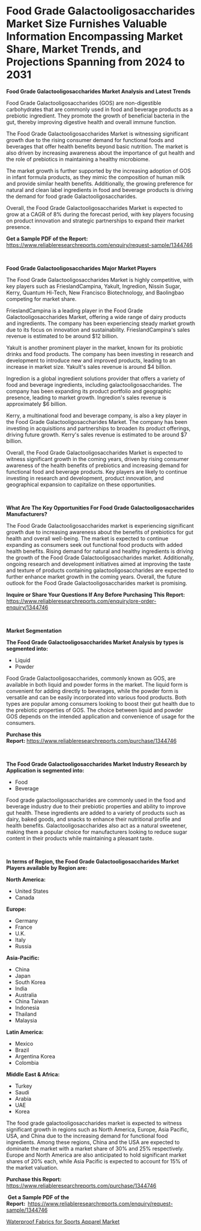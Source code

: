 <p><h1>Food Grade Galactooligosaccharides Market Size Furnishes Valuable Information Encompassing Market Share, Market Trends, and Projections Spanning from 2024 to 2031</h1></p><p><strong>Food Grade Galactooligosaccharides Market Analysis and Latest Trends</strong></p>
<p><p>Food Grade Galactooligosaccharides (GOS) are non-digestible carbohydrates that are commonly used in food and beverage products as a prebiotic ingredient. They promote the growth of beneficial bacteria in the gut, thereby improving digestive health and overall immune function.</p><p>The Food Grade Galactooligosaccharides Market is witnessing significant growth due to the rising consumer demand for functional foods and beverages that offer health benefits beyond basic nutrition. The market is also driven by increasing awareness about the importance of gut health and the role of prebiotics in maintaining a healthy microbiome.</p><p>The market growth is further supported by the increasing adoption of GOS in infant formula products, as they mimic the composition of human milk and provide similar health benefits. Additionally, the growing preference for natural and clean label ingredients in food and beverage products is driving the demand for food grade Galactooligosaccharides.</p><p>Overall, the Food Grade Galactooligosaccharides Market is expected to grow at a CAGR of 8% during the forecast period, with key players focusing on product innovation and strategic partnerships to expand their market presence.</p></p>
<p><strong>Get a Sample PDF of the Report:&nbsp;</strong> <a href="https://www.reliableresearchreports.com/enquiry/request-sample/1344746">https://www.reliableresearchreports.com/enquiry/request-sample/1344746</a></p>
<p>&nbsp;</p>
<p><strong>Food Grade Galactooligosaccharides Major Market Players</strong></p>
<p><p>The Food Grade Galactooligosaccharides Market is highly competitive, with key players such as FrieslandCampina, Yakult, Ingredion, Nissin Sugar, Kerry, Quantum Hi-Tech, New Francisco Biotechnology, and Baolingbao competing for market share.</p><p>FrieslandCampina is a leading player in the Food Grade Galactooligosaccharides Market, offering a wide range of dairy products and ingredients. The company has been experiencing steady market growth due to its focus on innovation and sustainability. FrieslandCampina's sales revenue is estimated to be around $12 billion.</p><p>Yakult is another prominent player in the market, known for its probiotic drinks and food products. The company has been investing in research and development to introduce new and improved products, leading to an increase in market size. Yakult's sales revenue is around $4 billion.</p><p>Ingredion is a global ingredient solutions provider that offers a variety of food and beverage ingredients, including galactooligosaccharides. The company has been expanding its product portfolio and geographic presence, leading to market growth. Ingredion's sales revenue is approximately $6 billion.</p><p>Kerry, a multinational food and beverage company, is also a key player in the Food Grade Galactooligosaccharides Market. The company has been investing in acquisitions and partnerships to broaden its product offerings, driving future growth. Kerry's sales revenue is estimated to be around $7 billion.</p><p>Overall, the Food Grade Galactooligosaccharides Market is expected to witness significant growth in the coming years, driven by rising consumer awareness of the health benefits of prebiotics and increasing demand for functional food and beverage products. Key players are likely to continue investing in research and development, product innovation, and geographical expansion to capitalize on these opportunities.</p></p>
<p>&nbsp;</p>
<p><strong>What Are The Key Opportunities For Food Grade Galactooligosaccharides Manufacturers?</strong></p>
<p><p>The Food Grade Galactooligosaccharides market is experiencing significant growth due to increasing awareness about the benefits of prebiotics for gut health and overall well-being. The market is expected to continue expanding as consumers seek out functional food products with added health benefits. Rising demand for natural and healthy ingredients is driving the growth of the Food Grade Galactooligosaccharides market. Additionally, ongoing research and development initiatives aimed at improving the taste and texture of products containing galactooligosaccharides are expected to further enhance market growth in the coming years. Overall, the future outlook for the Food Grade Galactooligosaccharides market is promising.</p></p>
<p><strong>Inquire or Share Your Questions If Any Before Purchasing This Report:</strong> <a href="https://www.reliableresearchreports.com/enquiry/pre-order-enquiry/1344746">https://www.reliableresearchreports.com/enquiry/pre-order-enquiry/1344746</a></p>
<p>&nbsp;</p>
<p><strong>Market Segmentation</strong></p>
<p><strong>The Food Grade Galactooligosaccharides Market Analysis by types is segmented into:</strong></p>
<p><ul><li>Liquid</li><li>Powder</li></ul></p>
<p><p>Food Grade Galactooligosaccharides, commonly known as GOS, are available in both liquid and powder forms in the market. The liquid form is convenient for adding directly to beverages, while the powder form is versatile and can be easily incorporated into various food products. Both types are popular among consumers looking to boost their gut health due to the prebiotic properties of GOS. The choice between liquid and powder GOS depends on the intended application and convenience of usage for the consumers.</p></p>
<p><strong>Purchase this Report:&nbsp;</strong><a href="https://www.reliableresearchreports.com/purchase/1344746">https://www.reliableresearchreports.com/purchase/1344746</a></p>
<p>&nbsp;</p>
<p><strong>The Food Grade Galactooligosaccharides Market Industry Research by Application is segmented into:</strong></p>
<p><ul><li>Food</li><li>Beverage</li></ul></p>
<p><p>Food grade galactooligosaccharides are commonly used in the food and beverage industry due to their prebiotic properties and ability to improve gut health. These ingredients are added to a variety of products such as dairy, baked goods, and snacks to enhance their nutritional profile and health benefits. Galactooligosaccharides also act as a natural sweetener, making them a popular choice for manufacturers looking to reduce sugar content in their products while maintaining a pleasant taste.</p></p>
<p>&nbsp;</p>
<p><strong>In terms of Region, the Food Grade Galactooligosaccharides Market Players available by Region are:</strong></p>
<p>
    <p> <strong> North America: </strong>
        <ul>
            <li>United States</li>
            <li>Canada</li>
        </ul>
        </p> 
    <p> <strong> Europe: </strong>
        <ul>
            <li>Germany</li>
            <li>France</li>
            <li>U.K.</li>
            <li>Italy</li>
            <li>Russia</li>
        </ul>
        </p> 
    <p> <strong> Asia-Pacific: </strong>
        <ul>
            <li>China</li>
            <li>Japan</li>
            <li>South Korea</li>
            <li>India</li>
            <li>Australia</li>
            <li>China Taiwan</li>
            <li>Indonesia</li>
            <li>Thailand</li>
            <li>Malaysia</li>
        </ul>
        </p> 
    <p> <strong> Latin America: </strong>
        <ul>
            <li>Mexico</li>
            <li>Brazil</li>
            <li>Argentina Korea</li>
            <li>Colombia</li>
        </ul>
        </p> 
    <p> <strong> Middle East & Africa: </strong>
        <ul>
            <li>Turkey</li>
            <li>Saudi</li>
            <li>Arabia</li>
            <li>UAE</li>
            <li>Korea</li>
        </ul>
    </p>
    </p>
<p><p>The food grade galactooligosaccharides market is expected to witness significant growth in regions such as North America, Europe, Asia Pacific, USA, and China due to the increasing demand for functional food ingredients. Among these regions, China and the USA are expected to dominate the market with a market share of 30% and 25% respectively. Europe and North America are also anticipated to hold significant market shares of 20% each, while Asia Pacific is expected to account for 15% of the market valuation.</p></p>
<p><strong>Purchase this Report: </strong><a href="https://www.reliableresearchreports.com/purchase/1344746">https://www.reliableresearchreports.com/purchase/1344746</a></p>
<p>&nbsp;<strong>Get a Sample PDF of the Report:&nbsp;&nbsp;</strong><a href="https://www.reliableresearchreports.com/enquiry/request-sample/1344746">https://www.reliableresearchreports.com/enquiry/request-sample/1344746</a></p>
<p><strong></strong></p>
<p><p><a href="https://github.com/NorbertYates/Market-Research-Report-List-4/blob/main/waterproof-fabrics-for-sports-apparel-market.md">Waterproof Fabrics for Sports Apparel Market</a></p></p>